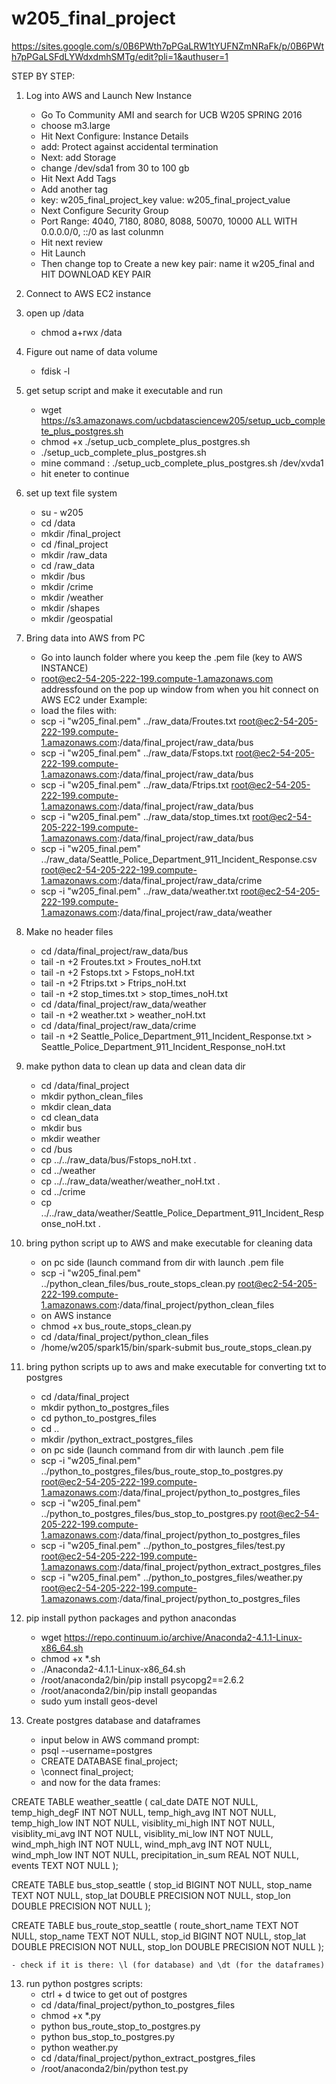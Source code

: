 # w205_final_project
https://sites.google.com/s/0B6PWth7pPGaLRW1tYUFNZmNRaFk/p/0B6PWth7pPGaLSFdLYWdxdmhSMTg/edit?pli=1&authuser=1


STEP BY STEP:
1. Log into AWS and Launch New Instance
    - Go To Community AMI and search for UCB W205 SPRING 2016
    - choose m3.large
    - Hit Next Configure: Instance Details
    - add: Protect against accidental termination
    - Next: add Storage
    - change /dev/sda1 from 30 to 100 gb
    - Hit Next Add Tags
    - Add another tag
    - key: w205_final_project_key value: w205_final_project_value
    - Next Configure Security Group
    - Port Range: 4040, 7180, 8080, 8088, 50070, 10000 ALL WITH 0.0.0.0/0, ::/0 as last colunmn
    - Hit next review
    - Hit Launch
    - Then change top to Create a new key pair: name it w205_final and HIT DOWNLOAD KEY PAIR

2. Connect to AWS EC2 instance

3. open up /data
    - chmod a+rwx /data

4. Figure out name of data volume
    - fdisk -l
	
5. get setup script and make it executable and run
    - wget https://s3.amazonaws.com/ucbdatasciencew205/setup_ucb_complete_plus_postgres.sh
    - chmod +x ./setup_ucb_complete_plus_postgres.sh
    - ./setup_ucb_complete_plus_postgres.sh <FROM ABOVE THE DATA VOLUME>
    - mine command : ./setup_ucb_complete_plus_postgres.sh /dev/xvda1
    - hit eneter to continue

6. set up text file system
    - su - w205
    - cd /data
    - mkdir /final_project
    - cd /final_project
    - mkdir /raw_data
    - cd /raw_data
    - mkdir /bus
    - mkdir /crime
    - mkdir /weather
    - mkdir /shapes
    - mkdir /geospatial

7. Bring data into AWS from PC
    - Go into launch folder where you keep the .pem file (key to AWS INSTANCE)
    - root@ec2-54-205-222-199.compute-1.amazonaws.com addressfound on the pop up window from when you hit connect on AWS EC2 under Example:
    - load the files with:
    - scp -i "w205_final.pem" ../raw_data/Froutes.txt  root@ec2-54-205-222-199.compute-1.amazonaws.com:/data/final_project/raw_data/bus
    - scp -i "w205_final.pem" ../raw_data/Fstops.txt  root@ec2-54-205-222-199.compute-1.amazonaws.com:/data/final_project/raw_data/bus
    - scp -i "w205_final.pem" ../raw_data/Ftrips.txt  root@ec2-54-205-222-199.compute-1.amazonaws.com:/data/final_project/raw_data/bus
    - scp -i "w205_final.pem" ../raw_data/stop_times.txt  root@ec2-54-205-222-199.compute-1.amazonaws.com:/data/final_project/raw_data/bus
    - scp -i "w205_final.pem" ../raw_data/Seattle_Police_Department_911_Incident_Response.csv  root@ec2-54-205-222-199.compute-1.amazonaws.com:/data/final_project/raw_data/crime
    - scp -i "w205_final.pem" ../raw_data/weather.txt  root@ec2-54-205-222-199.compute-1.amazonaws.com:/data/final_project/raw_data/weather

8. Make no header files
    - cd /data/final_project/raw_data/bus
    - tail -n +2 Froutes.txt > Froutes_noH.txt
    - tail -n +2 Fstops.txt > Fstops_noH.txt
    - tail -n +2 Ftrips.txt > Ftrips_noH.txt
    - tail -n +2 stop_times.txt > stop_times_noH.txt
    - cd /data/final_project/raw_data/weather
    - tail -n +2 weather.txt > weather_noH.txt
    - cd /data/final_project/raw_data/crime
    - tail -n +2 Seattle_Police_Department_911_Incident_Response.txt > Seattle_Police_Department_911_Incident_Response_noH.txt
	
9. make python data to clean up data and clean data dir
    - cd /data/final_project
    - mkdir python_clean_files
    - mkdir clean_data
    - cd clean_data
    - mkdir bus
    - mkdir weather
    - cd /bus
    - cp ../../raw_data/bus/Fstops_noH.txt  .
    - cd ../weather
    - cp ../../raw_data/weather/weather_noH.txt .
    - cd ../crime
    - cp ../../raw_data/weather/Seattle_Police_Department_911_Incident_Response_noH.txt .
	
10. bring python script up to AWS and make executable for cleaning data
    - on pc side (launch command from dir with launch .pem file
    - scp -i "w205_final.pem" ../python_clean_files/bus_route_stops_clean.py  root@ec2-54-205-222-199.compute-1.amazonaws.com:/data/final_project/python_clean_files
    - on AWS instance
    - chmod +x bus_route_stops_clean.py
	- cd /data/final_project/python_clean_files
	- /home/w205/spark15/bin/spark-submit bus_route_stops_clean.py
	
11. bring python scripts up to aws and make executable for converting txt to postgres
    - cd /data/final_project
    - mkdir python_to_postgres_files
    - cd python_to_postgres_files
    - cd ..
    - mkdir /python_extract_postgres_files
    - on pc side (launch command from dir with launch .pem file
    - scp -i "w205_final.pem" ../python_to_postgres_files/bus_route_stop_to_postgres.py  root@ec2-54-205-222-199.compute-1.amazonaws.com:/data/final_project/python_to_postgres_files
    - scp -i "w205_final.pem" ../python_to_postgres_files/bus_stop_to_postgres.py  root@ec2-54-205-222-199.compute-1.amazonaws.com:/data/final_project/python_to_postgres_files
    - scp -i "w205_final.pem" ../python_to_postgres_files/test.py  root@ec2-54-205-222-199.compute-1.amazonaws.com:/data/final_project/python_extract_postgres_files
    - scp -i "w205_final.pem" ../python_to_postgres_files/weather.py  root@ec2-54-205-222-199.compute-1.amazonaws.com:/data/final_project/python_to_postgres_files

12. pip install python packages and python anacondas
    - wget https://repo.continuum.io/archive/Anaconda2-4.1.1-Linux-x86_64.sh
    - chmod +x *.sh
    -  ./Anaconda2-4.1.1-Linux-x86_64.sh
    - /root/anaconda2/bin/pip install psycopg2==2.6.2
    - /root/anaconda2/bin/pip install geopandas
    - sudo yum install geos-devel

13. Create postgres database and dataframes
    - input below in AWS command prompt:
    - psql --username=postgres
    - CREATE DATABASE final_project;
    - \connect final_project;
    - and now for the data frames:
	
CREATE TABLE weather_seattle (
cal_date DATE NOT NULL,
temp_high_degF INT NOT NULL,
temp_high_avg INT NOT NULL,
temp_high_low INT NOT NULL,
visiblity_mi_high INT NOT NULL,
visiblity_mi_avg INT NOT NULL,
visiblity_mi_low INT NOT NULL,
wind_mph_high INT NOT NULL,
wind_mph_avg INT NOT NULL,
wind_mph_low INT NOT NULL,
precipitation_in_sum REAL NOT NULL,
events TEXT NOT NULL
);

CREATE TABLE bus_stop_seattle (
stop_id BIGINT NOT NULL,
stop_name TEXT NOT NULL,
stop_lat DOUBLE PRECISION NOT NULL,
stop_lon DOUBLE PRECISION NOT NULL
);

CREATE TABLE bus_route_stop_seattle (
route_short_name TEXT NOT NULL,
stop_name TEXT NOT NULL,
stop_id BIGINT NOT NULL,
stop_lat DOUBLE PRECISION NOT NULL,
stop_lon DOUBLE PRECISION NOT NULL
);

    - check if it is there: \l (for database) and \dt (for the dataframes)

13. run python postgres scripts:
    - ctrl + d twice to get out of postgres
    - cd /data/final_project/python_to_postgres_files
    - chmod +x *.py	
    - python bus_route_stop_to_postgres.py
    - python bus_stop_to_postgres.py
    - python weather.py
    - cd /data/final_project/python_extract_postgres_files
    - /root/anaconda2/bin/python test.py


